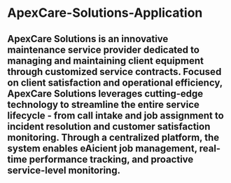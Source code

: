 # ApexCare-Solutions-Application
## ApexCare Solutions is an innovative maintenance service provider dedicated to managing and maintaining client equipment through customized service contracts. Focused  on client satisfaction and operational efficiency, ApexCare Solutions leverages cutting-edge  technology to streamline the entire service lifecycle - from call intake and job assignment to  incident resolution and customer satisfaction monitoring. Through a centralized platform, the system enables eAicient job management, real-time performance tracking, and proactive service-level monitoring.
